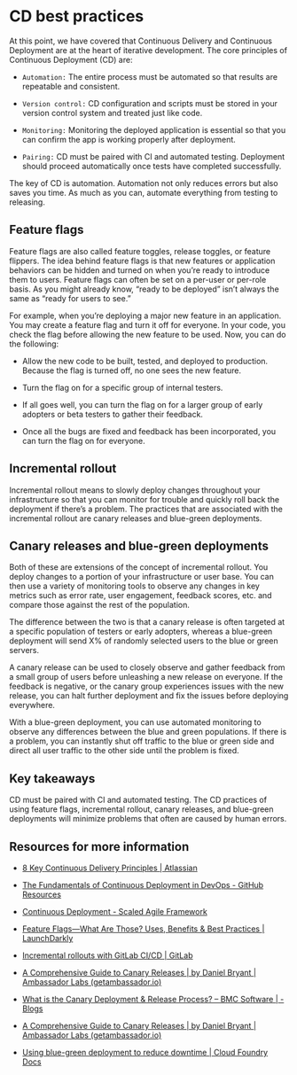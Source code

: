 # CD best practices
At this point, we have covered that Continuous Delivery and Continuous Deployment are at the heart of iterative development. The core principles of Continuous Deployment (CD) are:

- `Automation:` The entire process must be automated so that results are repeatable and consistent.

- `Version control:` CD configuration and scripts must be stored in your version control system and treated just like code.

- `Monitoring:` Monitoring the deployed application is essential so that you can confirm the app is working properly after deployment.

- `Pairing:` CD must be paired with CI and automated testing. Deployment should proceed automatically once tests have completed successfully.

The key of CD is automation. Automation not only reduces errors but also saves you time. As much as you can, automate everything from testing to releasing.

## Feature flags 
Feature flags are also called feature toggles, release toggles, or feature flippers. The idea behind feature flags is that new features or application behaviors can be hidden and turned on when you’re ready to introduce them to users. Feature flags can often be set on a per-user or per-role basis. As you might already know, “ready to be deployed” isn’t always the same as “ready for users to see.”

For example, when you’re deploying a major new feature in an application. You may create a feature flag and turn it off for everyone. In your code, you check the flag before allowing the new feature to be used. Now, you can do the following:

- Allow the new code to be built, tested, and deployed to production. Because the flag is turned off, no one sees the new feature.

- Turn the flag on for a specific group of internal testers. 

- If all goes well, you can turn the flag on for a larger group of early adopters or beta testers to gather their feedback.

- Once all the bugs are fixed and feedback has been incorporated, you can turn the flag on for everyone.

## Incremental rollout
Incremental rollout means to slowly deploy changes throughout your infrastructure so that you can monitor for trouble and quickly roll back the deployment if there’s a problem. The practices that are associated with the incremental rollout are canary releases and blue-green deployments.

## Canary releases and blue-green deployments
Both of these are extensions of the concept of incremental rollout. You deploy changes to a portion of your infrastructure or user base. You can then use a variety of monitoring tools to observe any changes in key metrics such as error rate, user engagement, feedback scores, etc. and compare those against the rest of the population.

The difference between the two is that a canary release is often targeted at a specific population of testers or early adopters, whereas a blue-green deployment will send X% of randomly selected users to the blue or green servers.

A canary release can be used to closely observe and gather feedback from a small group of users before unleashing a new release on everyone. If the feedback is negative, or the canary group experiences issues with the new release, you can halt further deployment and fix the issues before deploying everywhere.

With a blue-green deployment, you can use automated monitoring to observe any differences between the blue and green populations. If there is a problem, you can instantly shut off traffic to the blue or green side and direct all user traffic to the other side until the problem is fixed.

## Key takeaways
CD must be paired with CI and automated testing. The CD practices of using feature flags, incremental rollout, canary releases, and blue-green deployments will minimize problems that often are caused by human errors.

## Resources for more information
- [8 Key Continuous Delivery Principles | Atlassian](https://www.atlassian.com/continuous-delivery/principles)

- [The Fundamentals of Continuous Deployment in DevOps - GitHub Resources](https://github.com/resources/articles/devops/ci-cd-deployment)

- [Continuous Deployment - Scaled Agile Framework](https://scaledagileframework.com/continuous-deployment/)

- [Feature Flags—What Are Those? Uses, Benefits & Best Practices | LaunchDarkly](https://launchdarkly.com/blog/what-are-feature-flags/)

- [Incremental rollouts with GitLab CI/CD | GitLab](https://docs.gitlab.com/ee/ci/environments/incremental_rollouts.html)

- [A Comprehensive Guide to Canary Releases | by Daniel Bryant | Ambassador Labs (getambassador.io)](https://blog.getambassador.io/cloud-native-patterns-canary-release-1cb8f82d371a)

- [What is the Canary Deployment & Release Process? – BMC Software | - Blogs](https://www.bmc.com/blogs/canary-deployment-release/)

- [A Comprehensive Guide to Canary Releases | by Daniel Bryant | Ambassador Labs (getambassador.io)](https://blog.getambassador.io/cloud-native-patterns-canary-release-1cb8f82d371a)

- [Using blue-green deployment to reduce downtime | Cloud Foundry Docs](https://docs.cloudfoundry.org/devguide/deploy-apps/blue-green.html)